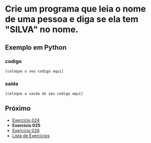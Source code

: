 # Crie um programa que leia o nome de uma pessoa e diga se ela tem "SILVA" no nome.

## Exemplo em Python

### codigo

``` python
[coloque o seu codigo aqui]
```

### saida

```
[coloque a saida do seu codigo aqui]
```

## Próximo

- [Exercício 024](../../024python)
- **Exercício 025**
- [Exercício 026](../../026python)
- [Lista de Exercicios](../../)


